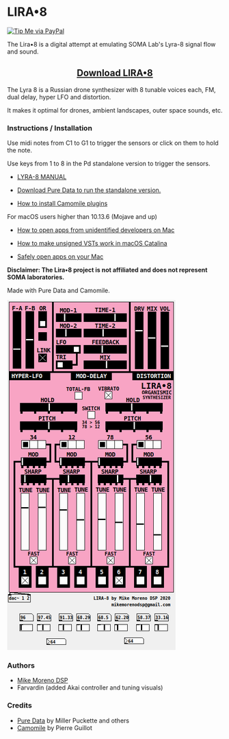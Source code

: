 # LIRA•8

[![Tip Me via PayPal](https://img.shields.io/badge/PayPal-tip%20me-green.svg?logo=paypal)](https://www.paypal.me/mianmogra)

The Lira•8 is a digital attempt at emulating SOMA Lab's Lyra-8 signal flow and sound.

<h2 align="center">
  <a href="https://gum.co/lira-8">Download LIRA•8</a>
</h2>

The Lyra 8 is a Russian drone synthesizer with 8 tunable voices each, FM, dual delay, hyper LFO and distortion.

It makes it optimal for drones, ambient landscapes, outer space sounds, etc.


### Instructions / Installation

Use midi notes from C1 to G1 to trigger the sensors or click on them to hold the note.

Use keys from 1 to 8 in the Pd standalone version to trigger the sensors.

- [LYRA-8 MANUAL](https://somasynths.com/lyra8_specs/)

- [Download Pure Data to run the standalone version.](http://msp.ucsd.edu/software.html)

- [How to install Camomile plugins](https://github.com/pierreguillot/Camomile/wiki/How-to-install-plugins)

For macOS users higher than 10.13.6 (Mojave and up)

- [How to open apps from unidentified developers on Mac](https://www.imore.com/how-open-apps-anywhere-macos-catalina-and-mojave)

- [How to make unsigned VSTs work in macOS Catalina](https://www.osirisguitar.com/how-to-make-unsigned-vsts-work-in-macos-catalina/)

- [Safely open apps on your Mac](https://support.apple.com/en-us/HT202491)

**Disclaimer: The Lira•8 project is not affiliated and does not represent SOMA laboratories.**


Made with Pure Data and Camomile.

![GUI](GUI.png "GUI")

### Authors

- [Mike Moreno DSP](https://github.com/MikeMorenoDSP)
- Farvardin (added Akai controller and tuning visuals)

### Credits

- [Pure Data](http://msp.ucsd.edu/software.html) by Miller Puckette and others
- [Camomile](https://github.com/pierreguillot/Camomile) by Pierre Guillot
